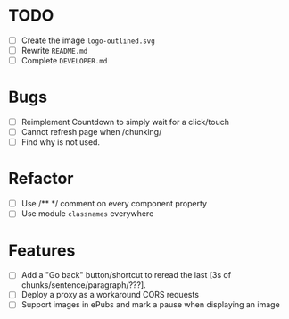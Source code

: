 # TODO

- [ ] Create the image `logo-outlined.svg`
- [ ] Rewrite `README.md`
- [ ] Complete `DEVELOPER.md`

# Bugs

- [ ] Reimplement Countdown to simply wait for a click/touch
- [ ] Cannot refresh page when /chunking/
- [ ] Find why <ContentSelector> is not used.

# Refactor

- [ ] Use /** */ comment on every component property
- [ ] Use module `classnames` everywhere

# Features

- [ ] Add a "Go back" button/shortcut to reread the last [3s of chunks/sentence/paragraph/???].
- [ ] Deploy a proxy as a workaround CORS requests
- [ ] Support images in ePubs and mark a pause when displaying an image
